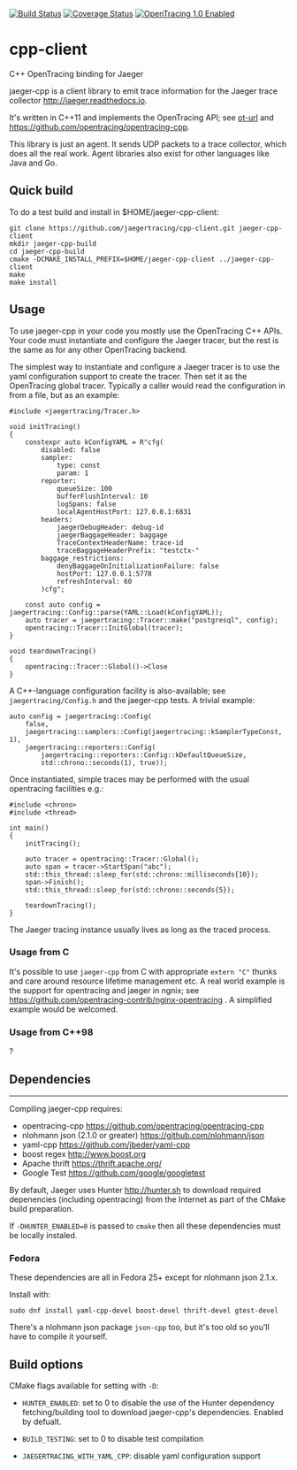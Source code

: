 [![Build Status][ci-img]][ci] [![Coverage Status][cov-img]][cov] [![OpenTracing 1.0 Enabled][ot-img]][ot-url]

# cpp-client
C++ OpenTracing binding for Jaeger

jaeger-cpp is a client library to emit trace information for the Jaeger trace
collector <http://jaeger.readthedocs.io>.

It's written in C++11 and implements the OpenTracing API; see [ot-url] and
https://github.com/opentracing/opentracing-cpp.

This library is just an agent. It sends UDP packets to a trace collector, which
does all the real work. Agent libraries also exist for other languages like
Java and Go.

## Quick build

To do a test build and install in $HOME/jaeger-cpp-client:

    git clone https://github.com/jaegertracing/cpp-client.git jaeger-cpp-client
    mkdir jaeger-cpp-build
    cd jaeger-cpp-build
    cmake -DCMAKE_INSTALL_PREFIX=$HOME/jaeger-cpp-client ../jaeger-cpp-client
    make
    make install

## Usage

To use jaeger-cpp in your code you mostly use the OpenTracing C++ APIs. Your code
must instantiate and configure the Jaeger tracer, but the rest is the same as for
any other OpenTracing backend.

The simplest way to instantiate and configure a Jaeger tracer is to use the
yaml configuration support to create the tracer. Then set it as the OpenTracing
global tracer. Typically a caller would read the configuration in from a file,
but as an example:

    #include <jaegertracing/Tracer.h>

    void initTracing()
    {
        constexpr auto kConfigYAML = R"cfg(
            disabled: false
            sampler:
                type: const
                param: 1
            reporter:
                queueSize: 100
                bufferFlushInterval: 10
                logSpans: false
                localAgentHostPort: 127.0.0.1:6831
            headers:
                jaegerDebugHeader: debug-id
                jaegerBaggageHeader: baggage
                TraceContextHeaderName: trace-id
                traceBaggageHeaderPrefix: "testctx-"
            baggage_restrictions:
                denyBaggageOnInitializationFailure: false
                hostPort: 127.0.0.1:5778
                refreshInterval: 60
            )cfg";

        const auto config = jaegertracing::Config::parse(YAML::Load(kConfigYAML));
        auto tracer = jaegertracing::Tracer::make("postgresql", config);
        opentracing::Tracer::InitGlobal(tracer);
    }

    void teardownTracing()
    {
        opentracing::Tracer::Global()->Close
    }

A C++-language configuration facility is also-available; see
`jaegertracing/Config.h` and the jaeger-cpp tests. A trivial example:

    auto config = jaegertracing::Config(
        false,
        jaegertracing::samplers::Config(jaegertracing::kSamplerTypeConst, 1),
        jaegertracing::reporters::Config(
            jaegertracing::reporters::Config::kDefaultQueueSize,
            std::chrono::seconds(1), true));


Once instantiated, simple traces may be performed with the usual opentracing
facilities e.g.:

    #include <chrono>
    #include <thread>

    int main()
    {
        initTracing();

        auto tracer = opentracing::Tracer::Global();
        auto span = tracer->StartSpan("abc");
        std::this_thread::sleep_for(std::chrono::milliseconds{10});
        span->Finish();
        std::this_thread::sleep_for(std::chrono::seconds{5});

        teardownTracing();
    }

The Jaeger tracing instance usually lives as long as the traced process.

### Usage from C

It's possible to use `jaeger-cpp` from C with appropriate `extern "C"` thunks
and care around resource lifetime management etc. A real world example is the
support for opentracing and jaeger in ngnix; see
https://github.com/opentracing-contrib/nginx-opentracing . A simplified example
would be welcomed.

### Usage from C++98

?

## Dependencies
---

Compiling jaeger-cpp requires:

* opentracing-cpp <https://github.com/opentracing/opentracing-cpp>
* nlohmann json (2.1.0 or greater) <https://github.com/nlohmann/json>
* yaml-cpp <https://github.com/jbeder/yaml-cpp>
* boost regex <http://www.boost.org>
* Apache thrift <https://thrift.apache.org/>
* Google Test <https://github.com/google/googletest>

By default, Jaeger uses Hunter <http://hunter.sh> to download required
depenencies (including opentracing) from the Internet as part of the CMake
build preparation.

If `-DHUNTER_ENABLED=0` is passed to `cmake` then all these dependencies must
be locally instaled.

### Fedora

These dependencies are all in Fedora 25+ except for nlohmann json 2.1.x.

Install with:

    sudo dnf install yaml-cpp-devel boost-devel thrift-devel gtest-devel

There's a nlohmann json package `json-cpp` too, but it's too old so you'll
have to compile it yourself.

## Build options

CMake flags available for setting with `-D`:

* `HUNTER_ENABLED`: set to 0 to disable the use of the Hunter dependency
  fetching/building tool to download jaeger-cpp's dependencies. Enabled by
  defualt.

* `BUILD_TESTING`: set to 0 to disable test compilation

* `JAEGERTRACING_WITH_YAML_CPP`: disable yaml configuration support


[ci-img]: https://travis-ci.org/jaegertracing/cpp-client.svg?branch=master
[ci]: https://travis-ci.org/jaegertracing/cpp-client
[cov-img]: https://codecov.io/gh/jaegertracing/cpp-client/branch/master/graph/badge.svg
[cov]: https://codecov.io/gh/jaegertracing/cpp-client
[ot-img]: https://img.shields.io/badge/OpenTracing--1.0-enabled-blue.svg
[ot-url]: http://opentracing.io
